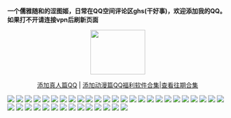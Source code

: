 <p><strong>一个儒雅随和的涩图姬，日常在QQ空间评论区ghs(干好事)，欢迎添加我的QQ。如果打不开请连接vpn后刷新页面</strong></p>
<div align="center"><img src="https://wx3.sinaimg.cn/large/0089Y8wTly1ghh92f25olg303h02ut8z.gif" height="102" width="125"/>
<p><a href="https://qm.qq.com/cgi-bin/qm/qr?k=m_LgW6KgED1aHePiscfi4DAD6KxDqSjy&no
">添加真人篇QQ</a> | <a href="https://qm.qq.com/cgi-bin/qm/qr?k=VHVfncJChRrSp_NGJrlJNgYpoaZ9ukMV">添加动漫篇QQ</a><a href="http://dwz.date/bWEk">福利软件合集</a>|<a href="http://dwz.date/bWE8">查看往期合集</a></p></div>

<img src="https://upload.cc/i1/2020/08/21/FvShEO.jpeg" />
<img src="https://upload.cc/i1/2020/08/21/x8UM9D.png" />
<img src="https://upload.cc/i1/2020/08/21/fTpqJe.jpeg" />
<img src="https://upload.cc/i1/2020/08/21/FHMjkm.png" />
<img src="https://upload.cc/i1/2020/08/21/p38HRX.png" />
<img src="https://upload.cc/i1/2020/08/21/h8iF0b.jpeg" />
<img src="https://upload.cc/i1/2020/08/21/tCNAT8.jpeg" />
<img src="https://upload.cc/i1/2020/08/21/o7YIgR.jpeg" />
<img src="https://upload.cc/i1/2020/08/21/GDZ5O4.jpeg" />
<img src="https://upload.cc/i1/2020/08/21/lxoh7q.jpeg" />
<img src="https://upload.cc/i1/2020/08/21/G7ey31.jpeg" />
<img src="https://upload.cc/i1/2020/08/21/jCeFcx.jpeg" />
<img src="https://upload.cc/i1/2020/08/21/WnxG2S.jpeg" />
<img src="https://upload.cc/i1/2020/08/21/a4qP5X.jpeg" />
<img src="https://upload.cc/i1/2020/08/21/OSKthd.jpeg" />
<img src="https://upload.cc/i1/2020/08/21/eyQoNv.jpeg" />
<img src="https://upload.cc/i1/2020/08/21/FvD5L0.jpeg" />
<img src="https://upload.cc/i1/2020/08/21/JufjOE.png" />
<img src="https://upload.cc/i1/2020/08/21/tKEuGp.jpeg" />
<img src="https://upload.cc/i1/2020/08/21/4JcfxY.jpeg" />
<img src="https://upload.cc/i1/2020/08/21/XkoBLF.jpeg" />
<img src="https://upload.cc/i1/2020/08/21/SmzKQC.jpeg" />
<img src="https://upload.cc/i1/2020/08/21/iQgnNh.jpeg" />
<img src="https://upload.cc/i1/2020/08/21/oD31pc.jpeg" />
<img src="https://upload.cc/i1/2020/08/21/ruGZwK.jpeg" />
<img src="https://upload.cc/i1/2020/08/21/yfRoIB.jpeg" />
<img src="https://upload.cc/i1/2020/08/21/rURLvi.jpeg" />
<img src="https://upload.cc/i1/2020/08/21/z8R6PV.jpeg" />
<img src="https://upload.cc/i1/2020/08/21/Ryt79i.jpeg" />
<img src="https://upload.cc/i1/2020/08/21/g8tOQo.jpeg" />
<img src="https://upload.cc/i1/2020/08/21/BfGOn8.jpeg" />
<img src="https://upload.cc/i1/2020/08/21/hcZuqP.jpeg" />
<img src="https://upload.cc/i1/2020/08/21/VayDH5.jpeg" />
<img src="https://upload.cc/i1/2020/08/21/stCgTm.jpeg" />
<img src="https://upload.cc/i1/2020/08/21/wNgDaM.jpeg" />
<img src="https://upload.cc/i1/2020/08/21/Y7pOPs.jpeg" />
<img src="https://upload.cc/i1/2020/08/21/cELMPG.jpeg" />
<img src="https://upload.cc/i1/2020/08/21/u6VU3T.jpeg" />
<img src="https://upload.cc/i1/2020/08/21/YgV1Cs.jpeg" />
